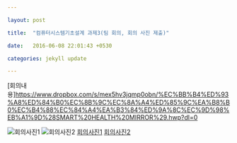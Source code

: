 ```yaml
---

layout: post

title:  "컴퓨터시스템기초설계 과제3(팀 회의, 회의 사진 제출)"

date:   2016-06-08 22:01:43 +0530

categories: jekyll update

---
```


[회의내용]<https://www.dropbox.com/s/mex5hv3jqmp0obn/%EC%BB%B4%ED%93%A8%ED%84%B0%EC%8B%9C%EC%8A%A4%ED%85%9C%EA%B8%B0%EC%B4%88%EC%84%A4%EA%B3%84%ED%9A%8C%EC%9D%98%EB%A1%9D%28SMART%20HEALTH%20MIRROR%29.hwp?dl=0>

![회의사진1](https://www.dropbox.com/s/jrx2i2vvlhwie39/%ED%9A%8C%EC%9D%98%EC%82%AC%EC%A7%841.jpg?dl=0)
![회의사진2](https://www.dropbox.com/s/2u9dveu0z9vrkdm/%ED%9A%8C%EC%9D%98%EC%82%AC%EC%A7%842.jpg?dl=0)
[회의사진1](https://www.dropbox.com/s/jrx2i2vvlhwie39/%ED%9A%8C%EC%9D%98%EC%82%AC%EC%A7%841.jpg?dl=0)
[회의사진2](https://www.dropbox.com/s/2u9dveu0z9vrkdm/%ED%9A%8C%EC%9D%98%EC%82%AC%EC%A7%842.jpg?dl=0)

[jekyll-docs]: http://jekyllrb.com/docs/home

[jekyll-gh]:   https://github.com/jekyll/jekyll

[jekyll-talk]: https://talk.jekyllrb.com/

